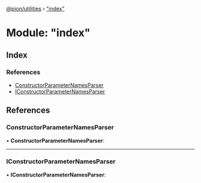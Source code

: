 [@pion/utilities](../README.md) › ["index"](_index_.md)

# Module: "index"

## Index

### References

* [ConstructorParameterNamesParser](_index_.md#constructorparameternamesparser)
* [IConstructorParameterNamesParser](_index_.md#iconstructorparameternamesparser)

## References

### <a id="constructorparameternamesparser" name="constructorparameternamesparser"></a>  ConstructorParameterNamesParser

• **ConstructorParameterNamesParser**:

___

### <a id="iconstructorparameternamesparser" name="iconstructorparameternamesparser"></a>  IConstructorParameterNamesParser

• **IConstructorParameterNamesParser**:
